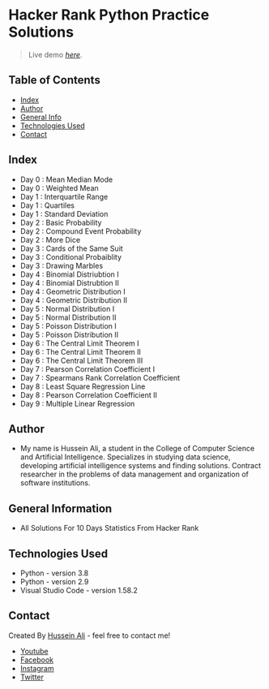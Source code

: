 # Hacker Rank Python Practice Solutions
> Live demo [_here_](https://www.hackerrank.com/domains/tutorials/10-days-of-statistics).
 <!-- If you have the project hosted somewhere, include the link here-->

## Table of Contents
* [Index](#Index)
* [Author](#Author)
* [General Info](#general-information)
* [Technologies Used](#technologies-used)
* [Contact](#contact)
<!-- * [License](#license) -->
## Index
* Day 0 : Mean Median Mode
* Day 0 : Weighted Mean
* Day 1 : Interquartile Range
* Day 1 : Quartiles
* Day 1 : Standard Deviation
* Day 2 : Basic Probability
* Day 2 : Compound Event Probability
* Day 2 : More Dice
* Day 3 : Cards of the Same Suit
* Day 3 : Conditional Probaiblity
* Day 3 : Drawing Marbles
* Day 4 : Binomial Distriubtion I
* Day 4 : Binomial Distrubtion II
* Day 4 : Geometric Distribution I
* Day 4 : Geometric Distribution II
* Day 5 : Normal Distribution I
* Day 5 : Normal Distribution II
* Day 5 : Poisson Distribution I
* Day 5 : Poisson Distribution II
* Day 6 : The Central Limit Theorem I
* Day 6 : The Central Limit Theorem II
* Day 6 : The Central Limit Theorem III
* Day 7 : Pearson Correlation Coefficient I
* Day 7 : Spearmans Rank Correlation Coefficient
* Day 8 : Least Square Regression Line
* Day 8 : Pearson Correlation Coefficient II
* Day 9 : Multiple Linear Regression


## Author
- My name is Hussein Ali, a student in the College of Computer Science and Artificial Intelligence. Specializes in studying data science, developing artificial intelligence systems and finding solutions. Contract researcher in the problems of data management and organization of software institutions.

## General Information
- All Solutions For 10 Days Statistics From Hacker Rank
<!-- You don't have to answer all the questions - just the ones relevant to your project. -->


## Technologies Used
- Python  - version 3.8
- Python  - version 2.9
- Visual Studio Code  - version 1.58.2

## Contact
Created By [Hussein Ali](https://www.linkedin.com/in/HusseinAliOfficial/) - feel free to contact me!
* [Youtube](https://www.youtube.com/channel/UCIwDsGip8YANJifcaA_se_w)
* [Facebook](https://www.facebook.com/Hussein.Bin.Ali.Official)
* [Instagram](https://www.instagram.com/hussein.Bin.Ali.Official/)
* [Twitter](https://twitter.com/Hussein_Bin_Ali)




<!-- Optional -->
<!-- ## License -->
<!-- This project is open source and available under the [... License](). -->

<!-- You don't have to include all sections - just the one's relevant to your project -->
